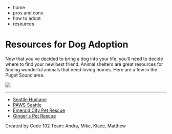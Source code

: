 <!DOCTYPE html>

<html>
    <head>
        <title>Resources for Dog Adoption</title>
    </head>
    <nav>
        <ul>
        <li>home</li>
        <li>pros and cons</li>
        <li>how to adopt</li>
        <li>resources</li>
        </ul>
    </nav>
    <body>
    <div id="page">
        <h1>Resources for Dog Adoption</h1>
        <p>
        Now that you've decided to bring a dog into your life, you'll need to decide where to find your new best friend. Animal shelters are great resources for finding wonderful animals that need loving homes. Here are a few in the Puget Sound area.
        </p>
        <img src="https://www.nps.gov/dena/learn/photosmultimedia/images/pups_4.jpg?maxwidth=1200&autorotate=false">
    </body>
    <hr />
        <ul>
        <li><a href="https://www.seattlehumane.org/adoption/dogs/">Seattle Humane</a></li>
        <li><a href="https://www.paws.org/adopt/">PAWS Seattle</a></li>
        <li><a href="https://www.emeraldcitypetrescue.org/">Emerald City Pet Rescue</a></li>
        <li><a href="https://www.gingerspetrescue.org/">Ginger's Pet Rescue</a></li>
        </ul>
    <footer>Created by Code 102 Team: Andra, Mike, Klace, Matthew</footer>
